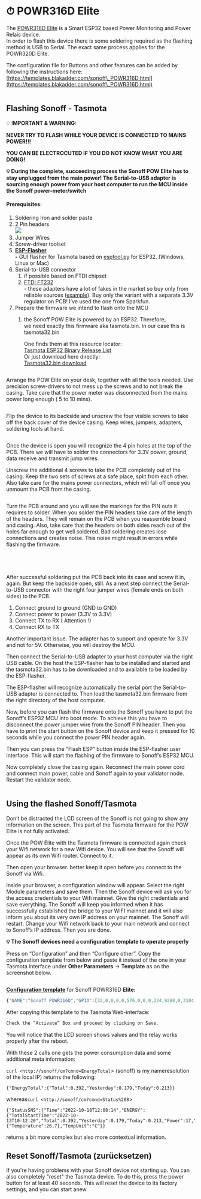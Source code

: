 # ⏱ POWR316D Elite

The [POWR316D Elite](https://www.amazon.de/Energiemessung-%C3%9Cberlastschutz-Energieeinsparung-Reichweite-Sprachsteuerung/dp/B09XB3RZB9/ref=sr\_1\_2?\_\_mk\_de\_DE=%C3%85M%C3%85%C5%BD%C3%95%C3%91\&keywords=Sonoff%2BPOWR3\&sr=8-2\&th=1) is a Smart ESP32 based Power Monitoring and Power Relais device.\
In order to flash this device there is some soldering required as the flashing method is USB to Serial. The exact same process applies for the POWR320D Elite.

The configuration file for Buttons and other features can be added by following the instructions here: [https://templates.blakadder.com/sonoff\_POWR316D.html](https://templates.blakadder.com/sonoff\_POWR316D.html)

<figure><img src="../../.gitbook/assets/image (20).png" alt=""><figcaption></figcaption></figure>

## Flashing Sonoff - Tasmota

💡 I**MPORTANT & WARNING:**

**NEVER TRY TO FLASH WHILE YOUR DEVICE IS CONNECTED TO MAINS POWER!!!**

**YOU CAN BE ELECTROCUTED IF YOU DO NOT KNOW WHAT YOU ARE DOING!**



**💡 During the complete, succeeding process the Sonoff POW Elite has to stay unplugged from the main power! The Serial-to-USB adapter is sourcing enough power from your host computer to run the MCU inside the Sonoff power-meter/switch**



#### Prerequisites:

1. Soldering Iron and solder paste
2. 2 Pin headers\
   ![](<../../.gitbook/assets/image (27).png>)
3. Jumper Wires
4. Screw-driver toolset
5. [**ESP-Flasher**](https://github.com/Jason2866/ESP\_Flasher)\
   **-** GUI flasher for Tasmota based on [esptool.py](http://esptool.py) for ESP32. (Windows, Linux or Mac)
6. Serial-to-USB connector
   1. if possible based on FTDI chipset
   2. [FTDI FT232](https://www.ftdichip.com/Products/ICs/FT232R.htm)\
      \- these adapters have a lot of fakes in the market so buy only from reliable sources ([example](https://www.sparkfun.com/products/13746)). Buy only the variant with a separate 3.3V regulator on PCB! I’ve used the one from Sparkfun.
7. Prepare the firmware we intend to flash onto the MCU
   1.  the Sonoff POW Elite is powered by an ESP32. Therefore,\
       we need exactly this firmware aka tasmota.bin. In our case this is tasmota32.bin

       One finds them at this resource locator:\
       [Tasmota ESP32 Binary Release List](http://ota.tasmota.com/tasmota32/release/)\
       Or just download here directly:\
       [Tasmota32.bin download](https://ota.tasmota.com/tasmota32/release/tasmota32.bin)

<figure><img src="../../.gitbook/assets/image (28).png" alt=""><figcaption></figcaption></figure>

Arrange the POW Elite on your desk, together with all the tools needed. Use precision screw-drivers to not mess up the screws and to not break the casing. Take care that the power meter was disconnected from the mains power long enough ( 5 to 10 mins).

<figure><img src="../../.gitbook/assets/image (29).png" alt=""><figcaption></figcaption></figure>

Flip the device to its backside and unscrew the four visible screws to take off the back cover of the device casing. Keep wires, jumpers, adapters, soldering tools at hand.

<figure><img src="../../.gitbook/assets/image (33).png" alt=""><figcaption></figcaption></figure>

Once the device is open you will recognize the 4 pin holes at the top of the PCB. There we will have to solder the connectors for 3.3V power, ground, data receive and transmit jump wires.

Unscrew the additional 4 screws to take the PCB completely out of the casing. Keep the two sets of screws at a safe place, split from each other. Also take care for the mains power connectors, which will fall off once you unmount the PCB from the casing.

<figure><img src="../../.gitbook/assets/image (32).png" alt=""><figcaption></figcaption></figure>

Turn the PCB around and you will see the markings for the PIN outs it requires to solder. When you solder the PIN headers take care of the length of the headers. They will remain on the PCB when you reassemble board and casing. Also, take care that the headers on both sides reach out of the holes far enough to get well soldered. Bad soldering creates lose connections and creates noise. This noise might result in errors while flashing the firmware.

<figure><img src="../../.gitbook/assets/image (34).png" alt=""><figcaption></figcaption></figure>



<figure><img src="../../.gitbook/assets/image (35).png" alt=""><figcaption></figcaption></figure>

<figure><img src="../../.gitbook/assets/image (36).png" alt=""><figcaption></figcaption></figure>

<figure><img src="../../.gitbook/assets/image (38).png" alt=""><figcaption></figcaption></figure>

After successful soldering put the PCB back into its case and screw it in, again. But keep the backside open, still. As a next step connect the Serial-to-USB connector with the right four jumper wires (female ends on both sides) to the PCB.

1. Connect ground to ground (GND to GND)
2. Connect power to power (3.3V to 3.3V)
3. Connect TX to RX ( Attention !)
4. Connect RX to TX

Another important issue. The adapter has to support and operate for 3.3V and not for 5V. Otherwise, you will destroy the MCU.

Then connect the Serial-to-USB adapter to your host computer via the right USB cable. On the host the ESP-flasher has to be installed and started and the tasmota32.bin has to be downloaded and to available to be loaded by the ESP-flasher.

The ESP-flasher will recognize automatically the serial port the Serial-to-USB adapter is connected to. Then load the tasmota32.bin firmware from the right directory of the host computer.

Now, before you can flash the firmware onto the Sonoff you have to put the Sonoff’s ESP32 MCU into boot mode. To achieve this you have to disconnect the power jumper wire from the Sonoff PIN header. Then you have to print the start button on the Sonoff device and keep it pressed for 10 seconds while you connect the power PIN header again.

Then you can press the “Flash ESP” button inside the ESP-flasher user interface. This will start the flashing of the firmware to Sonoff’s ESP32 MCU.

Now completely close the casing again. Reconnect the main power cord and connect main power, cable and Sonoff again to your validator node. Restart the validator node.

<figure><img src="../../.gitbook/assets/image (39).png" alt=""><figcaption></figcaption></figure>

## Using the flashed Sonoff/Tasmota

Don’t be distracted the LCD screen of the Sonoff is not going to show any information on the screen. This part of the Tasmota firmware for the POW Elite is not fully activated.

Once the POW Elite with the Tasmota firmware is connected again check your Wifi network for a new Wifi device. You will see that the Sonoff will appear as its own Wifi router. Connect to it.

Then open your browser. better keep it open before you connect to the Sonoff via Wifi.

Inside your browser, a configuration window will appear. Select the right Module parameters and save them. Then the Sonoff device will ask you for the access credentials to your Wifi mainnet. Give the right credentials and save everything. The Sonoff will keep you informed when it has successfully established the bridge to your WIFI mainnet and it will also inform you about its very own IP address on your mainnet. The Sonoff will restart. Change your Wifi network back to your main network and connect to Sonoff’s IP address. Then you are done.

**💡 The Sonoff devices need a configuration template to operate properly**

Press on “Configuration” and then “Configure other”. Copy the configuration template from below and paste it instead of the one in your Tasmota interface under **Other Parameters** → **Template** as on the screenshot below.

<figure><img src="../../.gitbook/assets/image (41).png" alt=""><figcaption></figcaption></figure>

[**Configuration template**](https://templates.blakadder.com/sonoff\_POWR316D.html) for Sonoff POWR316D **Elite:**

```jsx
{"NAME":"Sonoff POWR316D","GPIO":[32,0,0,0,0,576,0,0,0,224,9280,0,3104,0,320,0,0,0,0,0,0,9184,9248,9216,0,0,0,0,0,0,0,0,0,0,0,0],"FLAG":0,"BASE":1}
```

After copying this template to the Tasmota Web-interface:

```jsx
Check the “Activate” Box and proceed by clicking on Save.
```



You will notice that the LCD screen shows values and the relay works properly after the reboot.

With these 2 calls one gets the power consumption data and some additional meta information:

`curl <http://sonoff/cm?cmnd=EnergyTotal`> (sonoff) is my nameresolution of the local IP) returns the following:

```
{"EnergyTotal":{"Total":0.392,"Yesterday":0.179,"Today":0.213}}
```

whereas`curl <http://sonoff/cm?cmnd=Status%208`>

```
{"StatusSNS":{"Time":"2022-10-18T12:08:14","ENERGY":{"TotalStartTime":"2022-10-13T10:12:20","Total":0.392,"Yesterday":0.179,"Today":0.213,"Power":17,"ApparentPower":36,"ReactivePower":32,"Factor":0.47,"Voltage":230,"Current":0.156},"ESP32":{"Temperature":26.7},"TempUnit":"C"}}
```

returns a bit more complex but also more contextual information.

## Reset Sonoff/Tasmota (zurücksetzen)

If you're having problems with your Sonoff device not starting up. You can also completely "reset" the Tasmota device. To do this, press the power button for at least 40 seconds. This will reset the device to its factory settings, and you can start anew.
